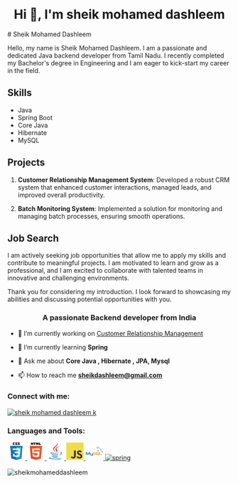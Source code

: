 <h1 align="center">Hi 👋, I'm sheik mohamed dashleem</h1>
# Sheik Mohamed Dashleem

Hello, my name is Sheik Mohamed Dashleem. I am a passionate and dedicated Java backend developer from Tamil Nadu. I recently completed my Bachelor's degree in Engineering and I am eager to kick-start my career in the field.

## Skills
- Java
- Spring Boot
- Core Java
- Hibernate
- MySQL

## Projects
1. **Customer Relationship Management System**: Developed a robust CRM system that enhanced customer interactions, managed leads, and improved overall productivity.

2. **Batch Monitoring System**: Implemented a solution for monitoring and managing batch processes, ensuring smooth operations.

## Job Search
I am actively seeking job opportunities that allow me to apply my skills and contribute to meaningful projects. I am motivated to learn and grow as a professional, and I am excited to collaborate with talented teams in innovative and challenging environments.

Thank you for considering my introduction. I look forward to showcasing my abilities and discussing potential opportunities with you.

<h3 align="center">A passionate Backend developer from India</h3>

- 🔭 I’m currently working on [Customer Relationship Management](https://github.com/sheikmohameddashleem/jagged-voice-299)

- 🌱 I’m currently learning **Spring**

- 💬 Ask me about **Core Java , Hibernate , JPA, Mysql**

- 📫 How to reach me **sheikdashleem@gmail.com**

<h3 align="left">Connect with me:</h3>
<p align="left">
<a href="https://linkedin.com/in/sheik mohamed dashleem k" target="blank"><img align="center" src="https://raw.githubusercontent.com/rahuldkjain/github-profile-readme-generator/master/src/images/icons/Social/linked-in-alt.svg" alt="sheik mohamed dashleem k" height="30" width="40" /></a>
</p>

<h3 align="left">Languages and Tools:</h3>
<p align="left"> <a href="https://www.w3schools.com/css/" target="_blank" rel="noreferrer"> <img src="https://raw.githubusercontent.com/devicons/devicon/master/icons/css3/css3-original-wordmark.svg" alt="css3" width="40" height="40"/> </a> <a href="https://www.w3.org/html/" target="_blank" rel="noreferrer"> <img src="https://raw.githubusercontent.com/devicons/devicon/master/icons/html5/html5-original-wordmark.svg" alt="html5" width="40" height="40"/> </a> <a href="https://www.java.com" target="_blank" rel="noreferrer"> <img src="https://raw.githubusercontent.com/devicons/devicon/master/icons/java/java-original.svg" alt="java" width="40" height="40"/> </a> <a href="https://developer.mozilla.org/en-US/docs/Web/JavaScript" target="_blank" rel="noreferrer"> <img src="https://raw.githubusercontent.com/devicons/devicon/master/icons/javascript/javascript-original.svg" alt="javascript" width="40" height="40"/> </a> <a href="https://www.mysql.com/" target="_blank" rel="noreferrer"> <img src="https://raw.githubusercontent.com/devicons/devicon/master/icons/mysql/mysql-original-wordmark.svg" alt="mysql" width="40" height="40"/> </a> <a href="https://spring.io/" target="_blank" rel="noreferrer"> <img src="https://www.vectorlogo.zone/logos/springio/springio-icon.svg" alt="spring" width="40" height="40"/> </a> </p>

<p><img align="center" src="https://github-readme-streak-stats.herokuapp.com/?user=sheikmohameddashleem&" alt="sheikmohameddashleem" /></p>

